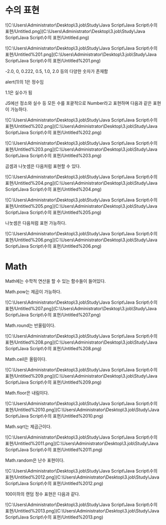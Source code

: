 # 수의 표현

![C:\Users\Administrator\Desktop\3.job\Study\Java Script\Java Script\수의 표현/Untitled.png](C:\Users\Administrator\Desktop\3.job\Study\Java Script\Java Script\수의 표현/Untitled.png)

![C:\Users\Administrator\Desktop\3.job\Study\Java Script\Java Script\수의 표현/Untitled%201.png](C:\Users\Administrator\Desktop\3.job\Study\Java Script\Java Script\수의 표현/Untitled%201.png)

-2.0, 0, 0.222, 0.5, 1.0, 2.0 등의 다양한 숫자가 존재함

alert(1)의 1은 정수임

1.1은 실수가 됨

JS에선 정소와 실수 등 모든 수를 포괄적으로 Number라고 표현하며 다음과 같은 표현이 가능하다.

![C:\Users\Administrator\Desktop\3.job\Study\Java Script\Java Script\수의 표현/Untitled%202.png](C:\Users\Administrator\Desktop\3.job\Study\Java Script\Java Script\수의 표현/Untitled%202.png)

![C:\Users\Administrator\Desktop\3.job\Study\Java Script\Java Script\수의 표현/Untitled%203.png](C:\Users\Administrator\Desktop\3.job\Study\Java Script\Java Script\수의 표현/Untitled%203.png)

곱셈과 나눗셈은 다음처럼 표현할 수 있다.

![C:\Users\Administrator\Desktop\3.job\Study\Java Script\Java Script\수의 표현/Untitled%204.png](C:\Users\Administrator\Desktop\3.job\Study\Java Script\Java Script\수의 표현/Untitled%204.png)

![C:\Users\Administrator\Desktop\3.job\Study\Java Script\Java Script\수의 표현/Untitled%205.png](C:\Users\Administrator\Desktop\3.job\Study\Java Script\Java Script\수의 표현/Untitled%205.png)

나눗셈은 다음처럼 표현 가능하다.

![C:\Users\Administrator\Desktop\3.job\Study\Java Script\Java Script\수의 표현/Untitled%206.png](C:\Users\Administrator\Desktop\3.job\Study\Java Script\Java Script\수의 표현/Untitled%206.png)

# Math

Math에는 수학적 연산을 할 수 있는 함수들이 들어있다.

Math.pow는 제곱이 가능하다.

![C:\Users\Administrator\Desktop\3.job\Study\Java Script\Java Script\수의 표현/Untitled%207.png](C:\Users\Administrator\Desktop\3.job\Study\Java Script\Java Script\수의 표현/Untitled%207.png)

Math.round는 반올림이다.

![C:\Users\Administrator\Desktop\3.job\Study\Java Script\Java Script\수의 표현/Untitled%208.png](C:\Users\Administrator\Desktop\3.job\Study\Java Script\Java Script\수의 표현/Untitled%208.png)

Math.ceil은 올림이다.

![C:\Users\Administrator\Desktop\3.job\Study\Java Script\Java Script\수의 표현/Untitled%209.png](C:\Users\Administrator\Desktop\3.job\Study\Java Script\Java Script\수의 표현/Untitled%209.png)

Math.floor은 내림이다.

![C:\Users\Administrator\Desktop\3.job\Study\Java Script\Java Script\수의 표현/Untitled%2010.png](C:\Users\Administrator\Desktop\3.job\Study\Java Script\Java Script\수의 표현/Untitled%2010.png)

Math.sqrt는 제곱근이다.

![C:\Users\Administrator\Desktop\3.job\Study\Java Script\Java Script\수의 표현/Untitled%2011.png](C:\Users\Administrator\Desktop\3.job\Study\Java Script\Java Script\수의 표현/Untitled%2011.png)

Math.random은 난수 표현이다.

![C:\Users\Administrator\Desktop\3.job\Study\Java Script\Java Script\수의 표현/Untitled%2012.png](C:\Users\Administrator\Desktop\3.job\Study\Java Script\Java Script\수의 표현/Untitled%2012.png)

100이하의 랜덤 정수 표현은 다음과 같다.

![C:\Users\Administrator\Desktop\3.job\Study\Java Script\Java Script\수의 표현/Untitled%2013.png](C:\Users\Administrator\Desktop\3.job\Study\Java Script\Java Script\수의 표현/Untitled%2013.png)